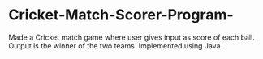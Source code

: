 # Cricket-Match-Scorer-Program-
Made a Cricket match game where user gives input as score of each ball. Output is the winner of the two teams. Implemented using Java.
